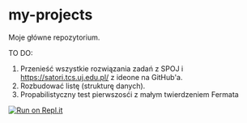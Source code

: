# my-projects
Moje główne repozytorium. 

TO DO: 
1. Przenieść wszystkie rozwiązania zadań z SPOJ i https://satori.tcs.uj.edu.pl/ z ideone na GitHub'a.
2. Rozbudować listę (strukturę danych).
3. Propabilistyczny test pierwszosći z małym twierdzeniem Fermata

[![Run on Repl.it](https://repl.it/badge/github/kkafar/my-projects)](https://repl.it/github/kkafar/my-projects)
